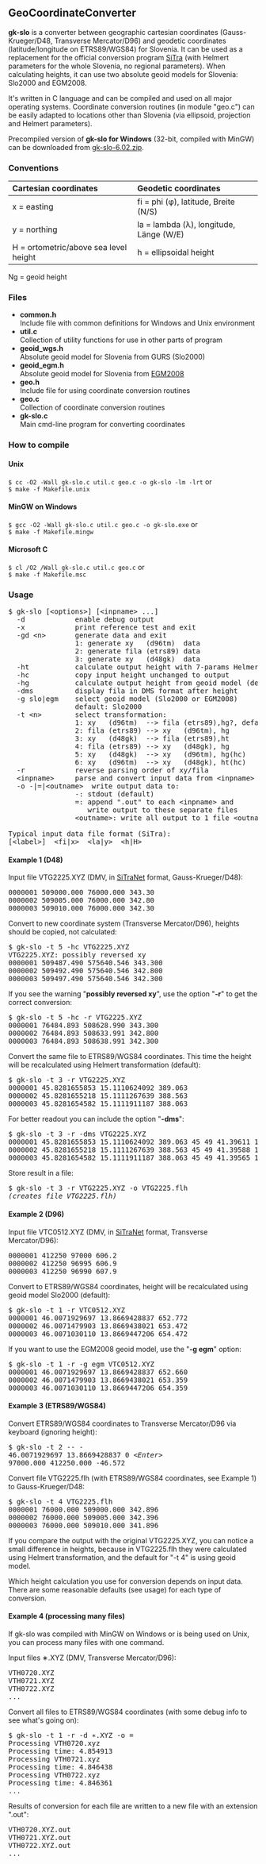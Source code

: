 ## GeoCoordinateConverter
**gk-slo** is a converter between geographic cartesian coordinates
(Gauss-Krueger/D48, Transverse Mercator/D96) and geodetic coordinates
(latitude/longitude on ETRS89/WGS84) for Slovenia. It can be used
as a replacement for the official conversion program [SiTra] (with Helmert
parameters for the whole Slovenia, no regional parameters). When calculating
heights, it can use two absolute geoid models for Slovenia: Slo2000 and EGM2008.

It's written in C language and can be compiled and used on all major
operating systems. Coordinate conversion routines (in module "geo.c")
can be easily adapted to locations other than Slovenia (via ellipsoid,
projection and Helmert parameters).

Precompiled version of **gk-slo for Windows** (32-bit, compiled with MinGW)
can be downloaded from [gk-slo-6.02.zip].

### Conventions
Cartesian coordinates                 | Geodetic coordinates
:------------------------------------ |:--------------------
x = easting                           | fi = phi (&phi;), latitude, Breite (N/S)
y = northing                          | la = lambda (&lambda;), longitude, L&auml;nge (W/E)
H = ortometric/above sea level height | h = ellipsoidal height
Ng = geoid height

### Files
- **common.h**  
  Include file with common definitions for Windows and Unix environment
- **util.c**  
  Collection of utility functions for use in other parts of program
- **geoid_wgs.h**  
  Absolute geoid model for Slovenia from GURS (Slo2000)
- **geoid_egm.h**  
  Absolute geoid model for Slovenia from [EGM2008]
- **geo.h**  
  Include file for using coordinate conversion routines
- **geo.c**  
  Collection of coordinate conversion routines
- **gk-slo.c**  
  Main cmd-line program for converting coordinates

### How to compile
#### Unix
```$ cc -O2 -Wall gk-slo.c util.c geo.c -o gk-slo -lm -lrt``` or  
```$ make -f Makefile.unix```
#### MinGW on Windows
```$ gcc -O2 -Wall gk-slo.c util.c geo.c -o gk-slo.exe``` or  
```$ make -f Makefile.mingw```
#### Microsoft C
```$ cl /O2 /Wall gk-slo.c util.c geo.c``` or  
```$ make -f Makefile.msc```

### Usage
<pre>
$ gk-slo [&lt;options&gt;] [&lt;inpname&gt; ...]
  -d            enable debug output
  -x            print reference test and exit
  -gd &lt;n&gt;       generate data and exit
                1: generate xy   (d96tm)  data
                2: generate fila (etrs89) data
                3: generate xy   (d48gk)  data
  -ht           calculate output height with 7-params Helmert trans.
  -hc           copy input height unchanged to output
  -hg           calculate output height from geoid model (default)
  -dms          display fila in DMS format after height
  -g slo|egm    select geoid model (Slo2000 or EGM2008)
                default: Slo2000
  -t &lt;n&gt;        select transformation:
                1: xy   (d96tm)  --&gt; fila (etrs89),hg?, default
                2: fila (etrs89) --&gt; xy   (d96tm), hg
                3: xy   (d48gk)  --&gt; fila (etrs89),ht
                4: fila (etrs89) --&gt; xy   (d48gk), hg
                5: xy   (d48gk)  --&gt; xy   (d96tm), hg(hc)
                6: xy   (d96tm)  --&gt; xy   (d48gk), ht(hc)
  -r            reverse parsing order of xy/fila
  &lt;inpname&gt;     parse and convert input data from &lt;inpname&gt;
  -o -|=|&lt;outname&gt;  write output data to:
                -: stdout (default)
                =: append ".out" to each &lt;inpname&gt; and
                   write output to these separate files
                &lt;outname&gt;: write all output to 1 file &lt;outname&gt;

Typical input data file format (SiTra):
[&lt;label&gt;]  &lt;fi|x&gt;  &lt;la|y&gt;  &lt;h|H&gt;
</pre>

#### Example 1 (D48)
Input file VTG2225.XYZ (DMV, in [SiTraNet] format, Gauss-Krueger/D48):
<pre>
0000001 509000.000 76000.000 343.30
0000002 509005.000 76000.000 342.80
0000003 509010.000 76000.000 342.30
</pre>
Convert to new coordinate system (Transverse Mercator/D96), heights should
be copied, not calculated:
<pre>
$ gk-slo -t 5 -hc VTG2225.XYZ
VTG2225.XYZ: possibly reversed xy
0000001 509487.490 575640.546 343.300
0000002 509492.490 575640.546 342.800
0000003 509497.490 575640.546 342.300
</pre>
If you see the warning "**possibly reversed xy**", use the option "**-r**"
to get the correct conversion:
<pre>
$ gk-slo -t 5 -hc -r VTG2225.XYZ
0000001 76484.893 508628.990 343.300
0000002 76484.893 508633.991 342.800
0000003 76484.893 508638.991 342.300
</pre>
Convert the same file to ETRS89/WGS84 coordinates. This time the height will
be recalculated using Helmert transformation (default):
<pre>
$ gk-slo -t 3 -r VTG2225.XYZ
0000001 45.8281655853 15.1110624092 389.063
0000002 45.8281655218 15.1111267639 388.563
0000003 45.8281654582 15.1111911187 388.063
</pre>
For better readout you can include the option "**-dms**":
<pre>
$ gk-slo -t 3 -r -dms VTG2225.XYZ
0000001 45.8281655853 15.1110624092 389.063 45 49 41.39611 15  6 39.82467
0000002 45.8281655218 15.1111267639 388.563 45 49 41.39588 15  6 40.05635
0000003 45.8281654582 15.1111911187 388.063 45 49 41.39565 15  6 40.28803
</pre>
Store result in a file:
<pre>
$ gk-slo -t 3 -r VTG2225.XYZ -o VTG2225.flh
<i>(creates file VTG2225.flh)</i>
</pre>

#### Example 2 (D96)
Input file VTC0512.XYZ (DMV, in [SiTraNet] format, Transverse Mercator/D96):
<pre>
0000001 412250 97000 606.2
0000002 412250 96995 606.9
0000003 412250 96990 607.9
</pre>
Convert to ETRS89/WGS84 coordinates, height will be recalculated using
geoid model Slo2000 (default):
<pre>
$ gk-slo -t 1 -r VTC0512.XYZ
0000001 46.0071929697 13.8669428837 652.772
0000002 46.0071479903 13.8669438021 653.472
0000003 46.0071030110 13.8669447206 654.472
</pre>
If you want to use the EGM2008 geoid model, use the "**-g egm**" option:
<pre>
$ gk-slo -t 1 -r -g egm VTC0512.XYZ
0000001 46.0071929697 13.8669428837 652.660
0000002 46.0071479903 13.8669438021 653.359
0000003 46.0071030110 13.8669447206 654.359
</pre>

#### Example 3 (ETRS89/WGS84)
Convert ETRS89/WGS84 coordinates to Transverse Mercator/D96 via keyboard
(ignoring height):
<pre>
$ gk-slo -t 2 -- -
46.0071929697 13.8669428837 0 <i>&lt;Enter&gt;</i>
97000.000 412250.000 -46.572
</pre>
Convert file VTG2225.flh (with ETRS89/WGS84 coordinates, see Example 1)
to Gauss-Krueger/D48:
<pre>
$ gk-slo -t 4 VTG2225.flh
0000001 76000.000 509000.000 342.896
0000002 76000.000 509005.000 342.396
0000003 76000.000 509010.000 341.896
</pre>
If you compare the output with the original VTG2225.XYZ, you can notice
a small difference in heights, because in VTG2225.flh they were calculated
using Helmert transformation, and the default for "-t 4" is using geoid model.

Which height calculation you use for conversion depends on input data. There
are some reasonable defaults (see usage) for each type of conversion.

#### Example 4 (processing many files)
If gk-slo was compiled with MinGW on Windows or is being used on Unix, you
can process many files with one command.

Input files &lowast;.XYZ (DMV, Transverse Mercator/D96):
<pre>
VTH0720.XYZ
VTH0721.XYZ
VTH0722.XYZ
...
</pre>

Convert all files to ETRS89/WGS84 coordinates (with some debug info to see
what's going on):
<pre>
$ gk-slo -t 1 -r -d &lowast;.XYZ -o =
Processing VTH0720.xyz
Processing time: 4.854913
Processing VTH0721.xyz
Processing time: 4.846438
Processing VTH0722.xyz
Processing time: 4.846361
...
</pre>
Results of conversion for each file are written to a new file with an
extension ".out":
<pre>
VTH0720.XYZ.out
VTH0721.XYZ.out
VTH0722.XYZ.out
...
</pre>

[SiTra]: http://sitra.sitranet.si
[SiTraNet]: http://sitranet.si
[EGM2008]: http://earth-info.nga.mil/GandG/wgs84/gravitymod/egm2008/egm08_wgs84.html
[gk-slo-6.02.zip]: https://app.box.com/s/vyj1mlghsuevcy921zhs
